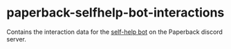 # paperback-selfhelp-bot-interactions

Contains the interaction data for the [self-help bot](https://github.com/Paperback-iOS/paperback-selfhelp-bot) on the Paperback discord server.
